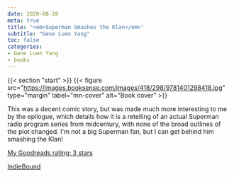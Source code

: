 ```yaml
---
date: 2020-08-28
meta: true
title: "<em>Superman Smashes the Klan</em>"
subtitle: "Gene Luen Yang"
toc: false
categories:
- Gene Luen Yang
- books
---
```


{{< section "start" >}}
{{< figure src="https://images.booksense.com/images/418/298/9781401298418.jpg" type="margin" label="mn-cover" alt="Book cover" >}}

This was a decent comic story, but was made much more interesting to me by the epilogue, which details how it is a retelling of an actual Superman radio program series from midcentury, with none of the broad outlines of the plot changed. I'm not a big Superman fan, but I can get behind him smashing the Klan!

[My Goodreads rating: 3 stars](https://www.goodreads.com/review/show/3515302122)  

[IndieBound](https://www.indiebound.org/book/9781401298418)
